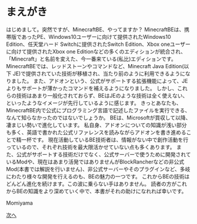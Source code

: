 # まえがき
はじめまして。突然ですが、MinecraftBE、やってますか？
MinecraftBEは、携帯版であったPE、Windows10ユーザーに向けて提供されたWindows10 Edition、任天堂ハード Switchに提供されたSwitch Edition、Xbox oneユーザーに向けて提供されたXbox one Editionなどの多くのエディションが統合され、「Minecraft」と名前を変えた、今一番来ている(私比)エディションです。
MinecraftBEでは、レッドストーンやコマンドなど、Minecraft Java Edition(以下 JE)で提供されていた技術が移植され、当たり前のように利用できるようになりました。
また、アドオンという、公式がサポートする拡張機能によって、JEよりもサポートが薄かったコマンドを補えるようになりました。
しかし、これらの技術はあまり一般化されておらず、BEはJEのような技術は全く使えない、といったようなイメージが先行しているように感じます。
きっとあなたも、MinecraftBE内で公式にプログラミング言語で記述したファイルを実行できる、なんて知らなかったのではないでしょうか。
BEは、Microsoftが買収して以降、凄まじい勢いで進化しています。
私自身、アドオンについての知識が浅い部分も多く、英語で書かれた公式リファレンスを読みながらアドオンを書き進めることで精一杯です。
現在活動しているBE技術者は、情報がない中で創作活動を行っているので、それぞれ技術を最大限活かせていない点も多くあります。
また、公式がサポートする技術だけでなく、公式サーバーで使うために開発されているModや、現在はあまり活発ではありませんがBlockRancherなどの非公式Mod(本書では解説を行いません)、非公式サーバーやそのプラグインなど、多岐にわたり様々な開発を行えるのも、BEの魅力の一つです。
これからBEの技術はどんどん進化を続けます。この波に乗らない手はありません。
読者の方がこれからBEの知識をより深めていく中で、本書がそれの助けになれれば幸いです。

Momiyama

[次へ]("本書について.md")
